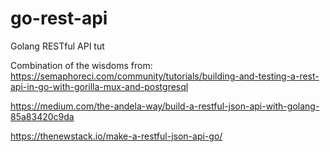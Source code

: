 # go-rest-api
Golang RESTful API tut

Combination of the wisdoms from:
https://semaphoreci.com/community/tutorials/building-and-testing-a-rest-api-in-go-with-gorilla-mux-and-postgresql

https://medium.com/the-andela-way/build-a-restful-json-api-with-golang-85a83420c9da

https://thenewstack.io/make-a-restful-json-api-go/

